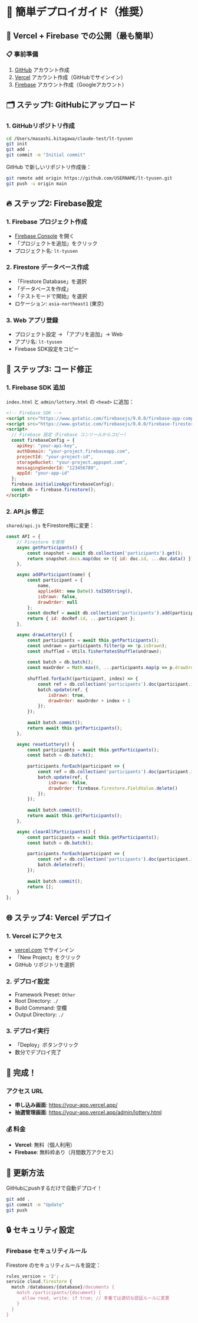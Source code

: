 # 🚀 簡単デプロイガイド（推奨）

## 🎯 Vercel + Firebase での公開（最も簡単）

### 📋 事前準備
1. [GitHub](https://github.com) アカウント作成
2. [Vercel](https://vercel.com) アカウント作成（GitHubでサインイン）
3. [Firebase](https://firebase.google.com) アカウント作成（Googleアカウント）

## 🗂️ ステップ1: GitHubにアップロード

### 1. GitHubリポジトリ作成
```bash
cd /Users/masashi.kitagawa/claude-test/lt-tyusen
git init
git add .
git commit -m "Initial commit"
```

GitHub で新しいリポジトリ作成後：
```bash
git remote add origin https://github.com/USERNAME/lt-tyusen.git
git push -u origin main
```

## 🔥 ステップ2: Firebase設定

### 1. Firebase プロジェクト作成
- [Firebase Console](https://console.firebase.google.com) を開く
- 「プロジェクトを追加」をクリック
- プロジェクト名: `lt-tyusen`

### 2. Firestore データベース作成
- 「Firestore Database」を選択
- 「データベースを作成」
- 「テストモードで開始」を選択
- ロケーション: `asia-northeast1` (東京)

### 3. Web アプリ登録
- プロジェクト設定 → 「アプリを追加」→ Web
- アプリ名: `lt-tyusen`
- Firebase SDK設定をコピー

## 📝 ステップ3: コード修正

### 1. Firebase SDK 追加
`index.html` と `admin/lottery.html` の `<head>` に追加：
```html
<!-- Firebase SDK -->
<script src="https://www.gstatic.com/firebasejs/9.0.0/firebase-app-compat.js"></script>
<script src="https://www.gstatic.com/firebasejs/9.0.0/firebase-firestore-compat.js"></script>
<script>
  // Firebase 設定（Firebase コンソールからコピー）
  const firebaseConfig = {
    apiKey: "your-api-key",
    authDomain: "your-project.firebaseapp.com",
    projectId: "your-project-id",
    storageBucket: "your-project.appspot.com",
    messagingSenderId: "123456789",
    appId: "your-app-id"
  };
  firebase.initializeApp(firebaseConfig);
  const db = firebase.firestore();
</script>
```

### 2. API.js 修正
`shared/api.js` をFirestore用に変更：
```javascript
const API = {
    // Firestore を使用
    async getParticipants() {
        const snapshot = await db.collection('participants').get();
        return snapshot.docs.map(doc => ({ id: doc.id, ...doc.data() }));
    },

    async addParticipant(name) {
        const participant = {
            name,
            appliedAt: new Date().toISOString(),
            isDrawn: false,
            drawOrder: null
        };
        const docRef = await db.collection('participants').add(participant);
        return { id: docRef.id, ...participant };
    },

    async drawLottery() {
        const participants = await this.getParticipants();
        const undrawn = participants.filter(p => !p.isDrawn);
        const shuffled = Utils.fisherYatesShuffle(undrawn);
        
        const batch = db.batch();
        const maxOrder = Math.max(0, ...participants.map(p => p.drawOrder || 0));
        
        shuffled.forEach((participant, index) => {
            const ref = db.collection('participants').doc(participant.id);
            batch.update(ref, {
                isDrawn: true,
                drawOrder: maxOrder + index + 1
            });
        });
        
        await batch.commit();
        return await this.getParticipants();
    },

    async resetLottery() {
        const participants = await this.getParticipants();
        const batch = db.batch();
        
        participants.forEach(participant => {
            const ref = db.collection('participants').doc(participant.id);
            batch.update(ref, {
                isDrawn: false,
                drawOrder: firebase.firestore.FieldValue.delete()
            });
        });
        
        await batch.commit();
        return await this.getParticipants();
    },

    async clearAllParticipants() {
        const participants = await this.getParticipants();
        const batch = db.batch();
        
        participants.forEach(participant => {
            const ref = db.collection('participants').doc(participant.id);
            batch.delete(ref);
        });
        
        await batch.commit();
        return [];
    }
};
```

## 🌐 ステップ4: Vercel デプロイ

### 1. Vercel にアクセス
- [vercel.com](https://vercel.com) でサインイン
- 「New Project」をクリック
- GitHub リポジトリを選択

### 2. デプロイ設定
- Framework Preset: `Other`
- Root Directory: `./`
- Build Command: 空欄
- Output Directory: `./`

### 3. デプロイ実行
- 「Deploy」ボタンクリック
- 数分でデプロイ完了

## 🎉 完成！

### アクセス URL
- **申し込み画面**: https://your-app.vercel.app/
- **抽選管理画面**: https://your-app.vercel.app/admin/lottery.html

### 💰 料金
- **Vercel**: 無料（個人利用）
- **Firebase**: 無料枠あり（月間数万アクセス）

## 🔄 更新方法
GitHubにpushするだけで自動デプロイ！
```bash
git add .
git commit -m "Update"
git push
```

## 🔒 セキュリティ設定

### Firebase セキュリティルール
Firestore のセキュリティルールを設定：
```javascript
rules_version = '2';
service cloud.firestore {
  match /databases/{database}/documents {
    match /participants/{document} {
      allow read, write: if true; // 本番では適切な認証ルールに変更
    }
  }
}
```